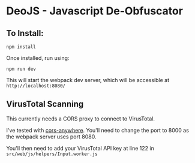 # DeoJS - Javascript De-Obfuscator
## To Install:
```
npm install
```
Once installed, run using:
```
npm run dev
```
This will start the webpack dev server, which will be accessible at `http://localhost:8080/`


## VirusTotal Scanning
This currently needs a CORS proxy to connect to VirusTotal.

I've tested with [cors-anywhere](https://github.com/Rob--W/cors-anywhere). You'll need to change the port to 8000 as the webpack server uses port 8080.

You'll then need to add your VirusTotal API key at line 122 in `src/web/js/helpers/Input.worker.js`
